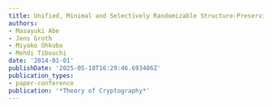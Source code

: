 ```yaml
---
title: Unified, Minimal and Selectively Randomizable Structure-Preserving Signatures
authors:
- Masayuki Abe
- Jens Groth
- Miyako Ohkubo
- Mehdi Tibouchi
date: '2014-01-01'
publishDate: '2025-05-18T16:29:46.693486Z'
publication_types:
- paper-conference
publication: '*Theory of Cryptography*'
---
```

